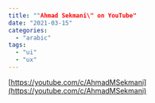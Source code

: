 ```yaml
---
title: ""Ahmad Sekmani\" on YouTube"
date: "2021-03-15"
categories: 
  - "arabic"
tags: 
  - "ui"
  - "ux"
---
```


[https://youtube.com/c/AhmadMSekmani](https://youtube.com/c/AhmadMSekmani)
